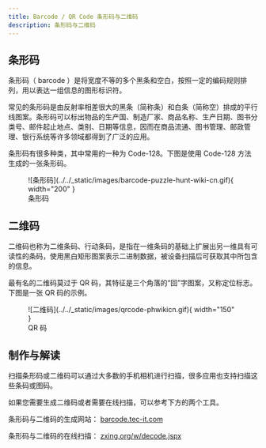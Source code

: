 ```yaml
---
title: Barcode / QR Code 条形码与二维码
description: 条形码与二维码
---
```


## 条形码

条形码（ barcode ）是将宽度不等的多个黑条和空白，按照一定的编码规则排列，用以表达一组信息的图形标识符。

常见的条形码是由反射率相差很大的黑条（简称条）和白条（简称空）排成的平行线图案。条形码可以标出物品的生产国、制造厂家、商品名称、生产日期、图书分类号、邮件起止地点、类别、日期等信息，因而在商品流通、图书管理、邮政管理、银行系统等许多领域都得到了广泛的应用。

条形码有很多种类，其中常用的一种为 Code-128。下图是使用 Code-128 方法生成的一张条形码。

<figure markdown>
  ![条形码](../../_static/images/barcode-puzzle-hunt-wiki-cn.gif){ width="200" }
  <figcaption markdown>条形码
  </figcaption>
</figure>

## 二维码

二维码也称为二维条码、行动条码，是指在一维条码的基础上扩展出另一维具有可读性的条码，使用黑白矩形图案表示二进制数据，被设备扫描后可获取其中所包含的信息。

最有名的二维码莫过于 QR 码，其特征是三个角落的“回”字图案，又称定位标志。下图是一张 QR 码的示例。

<figure markdown>
  ![二维码](../../_static/images/qrcode-phwikicn.gif){ width="150" }
  <figcaption markdown>QR 码
  </figcaption>
</figure>

## 制作与解读

扫描条形码或二维码可以通过大多数的手机相机进行扫描，很多应用也支持扫描这些条码或图码。

如果您需要生成二维码或者需要在线扫描，可以参考下方的两个工具。

条形码与二维码的生成网站： [barcode.tec-it.com](https://barcode.tec-it.com/zh)

条形码与二维码的在线扫描： [zxing.org/w/decode.jspx](https://zxing.org/w/decode.jspx)
